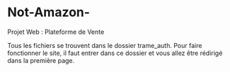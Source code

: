 # Not-Amazon-
Projet Web : Plateforme de Vente

Tous les fichiers se trouvent dans le dossier trame_auth. 
Pour faire fonctionner le site, il faut entrer dans ce dossier et vous allez être rédirigé dans la première page.
